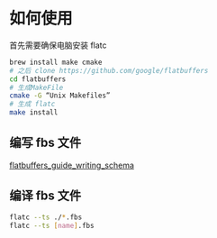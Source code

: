 # 如何使用

首先需要确保电脑安装 flatc

```sh
brew install make cmake
# 之后 clone https://github.com/google/flatbuffers
cd flatbuffers
# 生成MakeFile
cmake -G “Unix Makefiles”
# 生成 flatc
make install
```


## 编写 fbs 文件
[flatbuffers_guide_writing_schema](https://flatbuffers.dev/flatbuffers_guide_writing_schema.html)

## 编译 fbs 文件

```sh
flatc --ts ./*.fbs
flatc --ts [name].fbs
```
